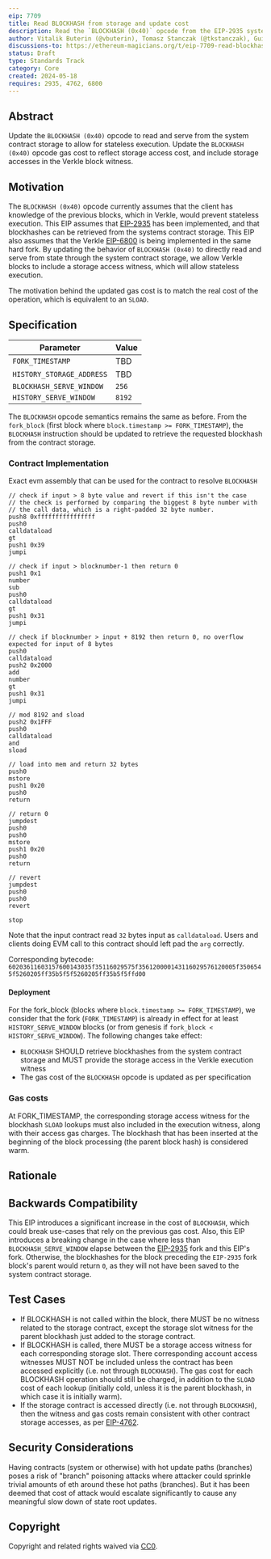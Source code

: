 ```yaml
---
eip: 7709
title: Read BLOCKHASH from storage and update cost
description: Read the `BLOCKHASH (0x40)` opcode from the EIP-2935 system contract storage and adjust its gas cost to reflect storage access.
author: Vitalik Buterin (@vbuterin), Tomasz Stanczak (@tkstanczak), Guillaume Ballet (@gballet), Gajinder Singh (@g11tech), Tanishq Jasoria (@tanishqjasoria), Ignacio Hagopian (@jsign), Jochem Brouwer (@jochem-brouwer), Gabriel Rocheleau (@gabrocheleau)
discussions-to: https://ethereum-magicians.org/t/eip-7709-read-blockhash-opcode-from-storage-and-adjust-gas-cost/20052
status: Draft
type: Standards Track
category: Core
created: 2024-05-18
requires: 2935, 4762, 6800
---
```


## Abstract

Update the `BLOCKHASH (0x40)` opcode to read and serve from the system contract storage to allow for stateless execution. Update the `BLOCKHASH (0x40)` opcode gas cost to reflect storage access cost, and include storage accesses in the Verkle block witness.

## Motivation

The `BLOCKHASH (0x40)` opcode currently assumes that the client has knowledge of the previous blocks, which in Verkle, would prevent stateless execution. This EIP assumes that [EIP-2935](./eip-2935.md) has been implemented, and that blockhashes can be retrieved from the systems contract storage. This EIP also assumes that the Verkle [EIP-6800](./eip-6800.md) is being implemented in the same hard fork. By updating the behavior of `BLOCKHASH (0x40)` to directly read and serve from state through the system contract storage, we allow Verkle blocks to include a storage access witness, which will allow stateless execution.

The motivation behind the updated gas cost is to match the real cost of the operation, which is equivalent to an `SLOAD`.

## Specification

| Parameter                 | Value  |
| ------------------------- | ------ |
| `FORK_TIMESTAMP`          | TBD    |
| `HISTORY_STORAGE_ADDRESS` | TBD    |
| `BLOCKHASH_SERVE_WINDOW`  | `256`  |
| `HISTORY_SERVE_WINDOW`    | `8192` |

The `BLOCKHASH` opcode semantics remains the same as before. From the `fork_block` (first block where `block.timestamp >= FORK_TIMESTAMP`), the `BLOCKHASH` instruction should be updated to retrieve the requested blockhash from the contract storage.

### Contract Implementation

Exact evm assembly that can be used for the contract to resolve `BLOCKHASH`

```
// check if input > 8 byte value and revert if this isn't the case
// the check is performed by comparing the biggest 8 byte number with
// the call data, which is a right-padded 32 byte number.
push8 0xffffffffffffffff
push0
calldataload
gt
push1 0x39
jumpi

// check if input > blocknumber-1 then return 0
push1 0x1
number
sub
push0
calldataload
gt
push1 0x31
jumpi

// check if blocknumber > input + 8192 then return 0, no overflow expected for input of 8 bytes
push0
calldataload
push2 0x2000
add
number
gt
push1 0x31
jumpi

// mod 8192 and sload
push2 0x1FFF
push0
calldataload
and
sload

// load into mem and return 32 bytes
push0
mstore
push1 0x20
push0
return

// return 0
jumpdest
push0
push0
mstore
push1 0x20
push0
return

// revert
jumpdest
push0
push0
revert

stop
```

Note that the input contract read `32` bytes input as `calldataload`. Users and clients doing EVM call to this contract should left pad the `arg` correctly.

<!-- TODO: bytecode is based off on first version and will be updated once assembly is locked down as it changes contract sender and address -->

Corresponding bytecode:
`60203611603157600143035f35116029575f356120000143116029576120005f3506545f5260205ff35b5f5f5260205ff35b5f5ffd00`

#### Deployment

For the fork_block (blocks where `block.timestamp >= FORK_TIMESTAMP`), we consider that the fork (`FORK_TIMESTAMP`) is already in effect for at least `HISTORY_SERVE_WINDOW` blocks (or from genesis if `fork_block < HISTORY_SERVE_WINDOW`). The following changes take effect:

- `BLOCKHASH` SHOULD retrieve blockhashes from the system contract storage and MUST provide the storage access in the Verkle execution witness
- The gas cost of the `BLOCKHASH` opcode is updated as per specification

### Gas costs

At FORK_TIMESTAMP, the corresponding storage access witness for the blockhash `SLOAD` lookups must also included in the execution witness, along with their access gas charges. The blockhash that has been inserted at the beginning of the block processing (the parent block hash) is considered warm.

## Rationale

## Backwards Compatibility

This EIP introduces a significant increase in the cost of `BLOCKHASH`, which could break use-cases that rely on the previous gas cost. Also, this EIP introduces a breaking change in the case where less than `BLOCKHASH_SERVE_WINDOW` elapse between the [EIP-2935](./eip-2935.md) fork and this EIP's fork. Otherwise, the blockhashes for the block preceding the `EIP-2935` fork block's parent would return `0`, as they will not have been saved to the system contract storage.

## Test Cases

- If BLOCKHASH is not called within the block, there MUST be no witness related to the storage contract, except the storage slot witness for the parent blockhash just added to the storage contract.
- If BLOCKHASH is called, there MUST be a storage access witness for each corresponding storage slot. There corresponding account access witnesses MUST NOT be included unless the contract has been accessed explicitly (i.e. not through `BLOCKHASH`). The gas cost for each BLOCKHASH operation should still be charged, in addition to the `SLOAD` cost of each lookup (initially cold, unless it is the parent blockhash, in which case it is initially warm).
- If the storage contract is accessed directly (i.e. not through `BLOCKHASH`), then the witness and gas costs remain consistent with other contract storage accesses, as per [EIP-4762](./eip-4762.md).

## Security Considerations

Having contracts (system or otherwise) with hot update paths (branches) poses a risk of "branch" poisoning attacks where attacker could sprinkle trivial amounts of eth around these hot paths (branches). But it has been deemed that cost of attack would escalate significantly to cause any meaningful slow down of state root updates.

## Copyright

Copyright and related rights waived via [CC0](../LICENSE.md).
